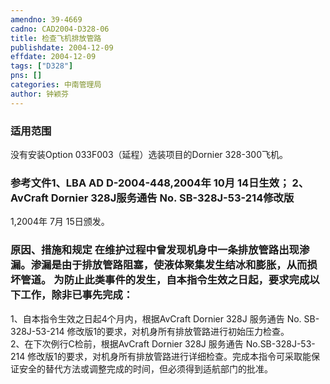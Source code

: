 ```yaml
---
amendno: 39-4669  
cadno: CAD2004-D328-06  
title: 检查飞机排放管路  
publishdate: 2004-12-09  
effdate: 2004-12-09  
tags: ["D328"]  
pns: []  
categories: 中南管理局  
author: 钟颖芬  
---
```

  
### 适用范围  
没有安装Option 033F003（延程）选装项目的Dornier 328-300飞机。  
  
<!--more-->  
### 参考文件1、LBA AD D-2004-448,2004年 10月 14日生效； 2、AvCraft Dornier 328J服务通告 No. SB-328J-53-214修改版  
1,2004年 7月 15日颁发。  
  
### 原因、措施和规定 在维护过程中曾发现机身中一条排放管路出现渗漏。渗漏是由于排放管路阻塞，使液体聚集发生结冰和膨胀，从而损坏管道。 为防止此类事件的发生，自本指令生效之日起，要求完成以下工作，除非已事先完成：  
1、自本指令生效之日起4个月内，根据AvCraft Dornier 328J 服务通告 No. SB-328J-53-214 修改版1的要求，对机身所有排放管路进行初始压力检查。  
2、在下次例行C检前，根据AvCraft Dornier 328J 服务通告 No.SB-328J-53-214 修改版1的要求，对机身所有排放管路进行详细检查。完成本指令可采取能保证安全的替代方法或调整完成的时间，但必须得到适航部门的批准。  
  
